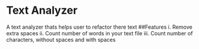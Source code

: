 # Text Analyzer
A text analyzer thats helps user to refactor there text
##Features
i. Remove extra spaces
ii. Count number of words in your text file
iii. Count number of characters, without spaces and with spaces
